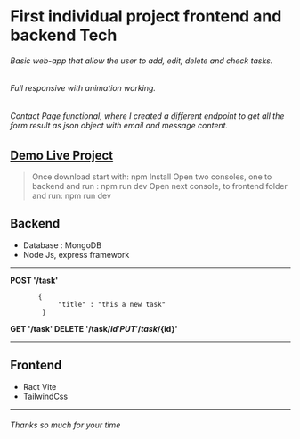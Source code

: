 # First individual project frontend and backend Tech
###### Basic web-app that allow the user to add, edit, delete and check tasks.
###### Full responsive with animation working.
###### Contact Page functional, where I created a different endpoint to get all the form result as json object with email and message content.


[Demo Live Project](https://zesty-salamander-357f47.netlify.app/ "Demo Live Project")
------------

> Once download start with: npm Install
> Open two consoles, one to backend and run : npm run dev
> Open next console, to frontend folder and run: npm run dev

## Backend
- Database : MongoDB
- Node Js, express framework 


------------

**POST '/task'**

           {
    			"title" : "this a new task"
    		}
**GET '/task'
DELETE '/task/${id}'
PUT '/task/${id}'**

------------

## Frontend
- Ract Vite
- TailwindCss


------------

###### Thanks so much for your time
